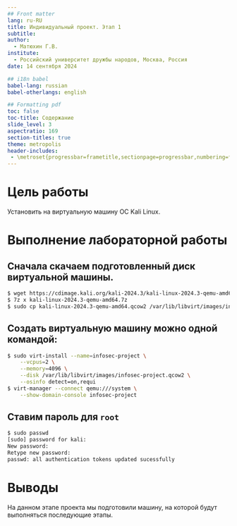 ```yaml
---
## Front matter
lang: ru-RU
title: Индивидуальный проект. Этап 1
subtitle: 
author:
  - Матюхин Г.В.
institute:
  - Российский университет дружбы народов, Москва, Россия
date: 14 сентября 2024

## i18n babel
babel-lang: russian
babel-otherlangs: english

## Formatting pdf
toc: false
toc-title: Содержание
slide_level: 3
aspectratio: 169
section-titles: true
theme: metropolis
header-includes:
 - \metroset{progressbar=frametitle,sectionpage=progressbar,numbering=fraction}
---
```


# Цель работы

Установить на виртуальную машину ОС Kali Linux.

# Выполнение лабораторной работы

## Сначала скачаем подготовленный диск виртуальной машины.

```bash
$ wget https://cdimage.kali.org/kali-2024.3/kali-linux-2024.3-qemu-amd64.7z
$ 7z x kali-linux-2024.3-qemu-amd64.7z
$ sudo cp kali-linux-2024.3-qemu-amd64.qcow2 /var/lib/libvirt/images/infosec-project.qcow2
```

## Создать виртуальную машину можно одной командой:

```bash
$ sudo virt-install --name=infosec-project \
    --vcpus=2 \
    --memory=4096 \
    --disk /var/lib/libvirt/images/infosec-project.qcow2 \
    --osinfo detect=on,requi
$ virt-manager --connect qemu:///system \
    --show-domain-console infosec-project
```

## Ставим пароль для `root`

```bash
$ sudo passwd
[sudo] password for kali:
New password:
Retype new password:
passwd: all authentication tokens updated sucessfully
```

# Выводы

На данном этапе проекта мы подготовили машину,
на которой будут выполняться последующие этапы.
